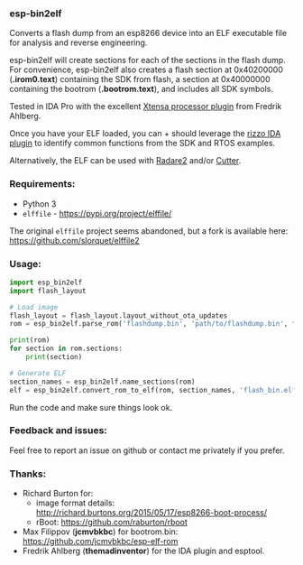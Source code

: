 ### esp-bin2elf

Converts a flash dump from an esp8266 device into an ELF executable file for analysis and reverse engineering.

esp-bin2elf will create sections for each of the sections in the flash dump.  For convenience, esp-bin2elf also creates a flash section at 0x40200000 (**.irom0.text**) containing the SDK from flash, a section at 0x40000000 containing the bootrom (**.bootrom.text**), and includes all SDK symbols.

Tested in IDA Pro with the excellent [Xtensa processor plugin](https://github.com/themadinventor/ida-xtensa) from Fredrik Ahlberg.

Once you have your ELF loaded, you can + should leverage the [rizzo IDA plugin](https://github.com/devttys0/ida) to identify common functions from the SDK and RTOS examples.

Alternatively, the ELF can be used with [Radare2](https://rada.re/) and/or [Cutter](https://cutter.re/).

### Requirements:

- Python 3
- `elffile` - https://pypi.org/project/elffile/

The original `elffile` project seems abandoned, but a fork is available here: https://github.com/slorquet/elffile2

### Usage:

```python
import esp_bin2elf
import flash_layout

# Load image
flash_layout = flash_layout.layout_without_ota_updates
rom = esp_bin2elf.parse_rom('flashdump.bin', 'path/to/flashdump.bin', flash_layout)

print(rom)
for section in rom.sections:
    print(section)

# Generate ELF
section_names = esp_bin2elf.name_sections(rom)
elf = esp_bin2elf.convert_rom_to_elf(rom, section_names, 'flash_bin.elf')
```

Run the code and make sure things look ok.

### Feedback and issues:

Feel free to report an issue on github or contact me privately if you prefer.

### Thanks:

* Richard Burton for:
  * image format details: http://richard.burtons.org/2015/05/17/esp8266-boot-process/
  * rBoot: https://github.com/raburton/rboot
* Max Filippov (**jcmvbkbc**) for bootrom.bin: https://github.com/jcmvbkbc/esp-elf-rom
* Fredrik Ahlberg (**themadinventor**) for the IDA plugin and esptool.
